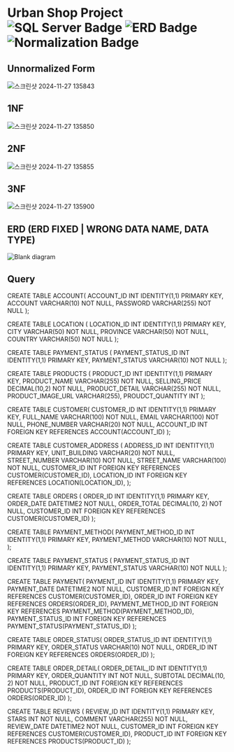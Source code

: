# Urban Shop Project ![SQL Server Badge](https://img.shields.io/badge/SQL%20Server-A91D22?style=flat-square&logo=microsoftsqlserver&logoColor=white) ![ERD Badge](https://img.shields.io/badge/ERD-red?style=flat-square&logo=diagram&logoColor=white) ![Normalization Badge](https://img.shields.io/badge/Normalization-Orange?style=flat-square&logo=database&logoColor=white)

## Unnormalized Form
![스크린샷 2024-11-27 135843](https://github.com/user-attachments/assets/48ed660d-0426-4c99-92d7-5b9c18ff18b9)

## 1NF
![스크린샷 2024-11-27 135850](https://github.com/user-attachments/assets/c8ed611d-e2df-480d-ac7a-051e82faf9e8)

## 2NF
![스크린샷 2024-11-27 135855](https://github.com/user-attachments/assets/bc1c0822-8dbd-41a7-b23c-d8ca48b45728)

## 3NF
![스크린샷 2024-11-27 135900](https://github.com/user-attachments/assets/1761f175-7b19-438c-b217-c480ee186ff3)

## ERD (ERD FIXED | WRONG DATA NAME, DATA TYPE)
![Blank diagram](https://github.com/user-attachments/assets/97cb644c-13ec-408d-90b1-2c2883440e2e)

## Query
 CREATE TABLE ACCOUNT(
	ACCOUNT_ID INT IDENTITY(1,1) PRIMARY KEY,
	ACCOUNT VARCHAR(10) NOT NULL,
	PASSWORD VARCHAR(255) NOT NULL
 );
 
 CREATE TABLE LOCATION (
	LOCATION_ID INT IDENTITY(1,1) PRIMARY KEY,
	CITY VARCHAR(50) NOT NULL,
	PROVINCE VARCHAR(50) NOT NULL,
	COUNTRY VARCHAR(50) NOT NULL
 );
 
 CREATE TABLE PAYMENT_STATUS (
	PAYMENT_STATUS_ID INT IDENTITY(1,1) PRIMARY KEY,
	PAYMENT_STATUS VARCHAR(10) NOT NULL
 );
 
 CREATE TABLE PRODUCTS (
	PRODUCT_ID INT IDENTITY(1,1) PRIMARY KEY,
	PRODUCT_NAME VARCHAR(255) NOT NULL,
	SELLING_PRICE DECIMAL(10,2) NOT NULL,
	PRODUCT_DETAIL VARCHAR(255) NOT NULL,
	PRODUCT_IMAGE_URL VARCHAR(255),
	PROUDCT_QUANTITY INT
 );
 
 CREATE TABLE CUSTOMER(
	CUSTOMER_ID INT IDENTITY(1,1) PRIMARY KEY,
	FULL_NAME VARCHAR(100) NOT NULL,
	EMAIL VARCHAR(100) NOT NULL,
	PHONE_NUMBER VARCHAR(20) NOT NULL,
	ACCOUNT_ID INT FOREIGN KEY REFERENCES ACCOUNT(ACCOUNT_ID)
 );
 
 CREATE TABLE CUSTOMER_ADDRESS (
	ADDRESS_ID INT IDENTITY(1,1) PRIMARY KEY,
	UNIT_BUILDING VARCHAR(20) NOT NULL,
	STREET_NUMBER VARCHAR(10) NOT NULL,
	STREET_NAME VARCHAR(100) NOT NULL,
	CUSTOMER_ID INT FOREIGN KEY REFERENCES CUSTOMER(CUSTOMER_ID),
	LOCATION_ID INT FOREIGN KEY REFERENCES LOCATION(LOCATION_ID),
 );
 
 CREATE TABLE ORDERS (
	ORDER_ID INT IDENTITY(1,1) PRIMARY KEY,
	ORDER_DATE DATETIME2 NOT NULL,
	ORDER_TOTAL DECIMAL(10, 2) NOT NULL,
	CUSTOMER_ID INT FOREIGN KEY REFERENCES CUSTOMER(CUSTOMER_ID)
 );
 
 CREATE TABLE PAYMENT_METHOD(
	PAYMENT_METHOD_ID INT IDENTITY(1,1) PRIMARY KEY,
	PAYMENT_METHOD VARCHAR(10) NOT NULL,
 );
 
 CREATE TABLE PAYMENT_STATUS (
	PAYMENT_STATUS_ID INT IDENTITY(1,1) PRIMARY KEY,
	PAYMENT_STATUS VARCHAR(10) NOT NULL
 );
 
 CREATE TABLE PAYMENT(
	PAYMENT_ID INT IDENTITY(1,1) PRIMARY KEY,
	PAYMENT_DATE DATETIME2 NOT NULL,
	CUSTOMER_ID INT FOREIGN KEY REFERENCES CUSTOMER(CUSTOMER_ID),
	ORDER_ID INT FOREIGN KEY REFERENCES ORDERS(ORDER_ID),
	PAYMENT_METHOD_ID INT FOREIGN KEY REFERENCES PAYMENT_METHOD(PAYMENT_METHOD_ID),
	PAYMENT_STATUS_ID INT FOREIGN KEY REFERENCES PAYMENT_STATUS(PAYMENT_STATUS_ID)
 );
 
 CREATE TABLE ORDER_STATUS(
	ORDER_STATUS_ID INT IDENTITY(1,1) PRIMARY KEY,
	ORDER_STATUS VARCHAR(10) NOT NULL,
	ORDER_ID INT FOREIGN KEY REFERENCES ORDERS(ORDER_ID)
 );
 
CREATE TABLE ORDER_DETAIL(
	ORDER_DETAIL_ID INT IDENTITY(1,1) PRIMARY KEY,
	ORDER_QUANTITY INT NOT NULL,
	SUBTOTAL DECIMAL(10, 2) NOT NULL,
	PRODUCT_ID INT FOREIGN KEY REFERENCES PRODUCTS(PRODUCT_ID),
	ORDER_ID INT FOREIGN KEY REFERENCES ORDERS(ORDER_ID)
);
 
CREATE TABLE REVIEWS (
	REVIEW_ID INT IDENTITY(1,1) PRIMARY KEY,
	STARS INT NOT NULL,
	COMMENT VARCHAR(255) NOT NULL,
	REVIEW_DATE DATETIME2 NOT NULL,
	CUSTOMER_ID INT FOREIGN KEY REFERENCES CUSTOMER(CUSTOMER_ID),
	PRODUCT_ID INT FOREIGN KEY REFERENCES PRODUCTS(PRODUCT_ID)
);
